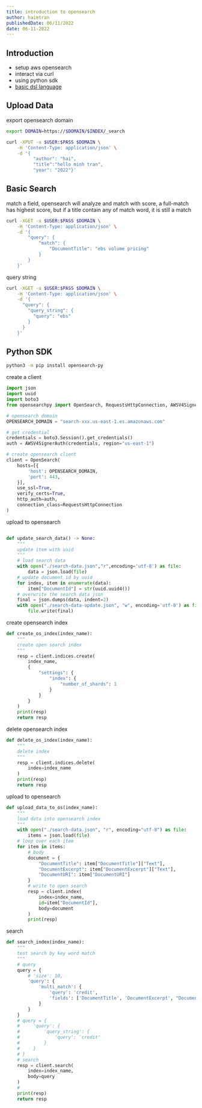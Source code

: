 ```yaml
---
title: introduction to opensearch
author: haimtran
publishedDate: 06/11/2022
date: 06-11-2022
---
```


## Introduction

- setup aws opensearch
- interact via curl
- using python sdk
- [basic dsl language](https://opensearch.org/docs/latest/opensearch/query-dsl/full-text/#match)

## Upload Data

export opensearch domain

```bash
export DOMAIN=https://$DOMAIN/$INDEX/_search
```

```bash
curl -XPUT -u $USER:$PASS $DOMAIN \
    -H 'Content-Type: application/json' \
    -d '{
          "author": "hai",
          "title":"hello minh tran",
          "year": "2022"}'

```

## Basic Search

match a field, opensearch will analyze and match with score, a full-match has highest score, but if a title contain any of match word, it is still a match

```bash
curl -XGET -u $USER:$PASS $DOMAIN \
    -H 'Content-Type: application/json' \
    -d '{
        "query": {
            "match": {
                "DocumentTitle": "ebs volume pricing"
            }
        }
    }'

```

query string

```bash
curl -XGET -u $USER:$PASS $DOMAIN \
    -H 'Content-Type: application/json' \
    -d '{
      "query": {
        "query_string": {
          "query": "ebs"
        }
      }
    }'
```

## Python SDK

```bash
python3 -m pip install opensearch-py
```

create a client

```py
import json
import uuid
import boto3
from opensearchpy import OpenSearch, RequestsHttpConnection, AWSV4SignerAuth

# opensearch domain
OPENSEARCH_DOMAIN = "search-xxx.us-east-1.es.amazonaws.com"

# get credential
credentials = boto3.Session().get_credentials()
auth = AWSV4SignerAuth(credentials, region="us-east-1")

# create opensearch client
client = OpenSearch(
    hosts=[{
        'host': OPENSEARCH_DOMAIN,
        'port': 443,
    }],
    use_ssl=True,
    verify_certs=True,
    http_auth=auth,
    connection_class=RequestsHttpConnection
)
```

upload to opensearch

```py

def update_search_data() -> None:
    """
    update item with uuid
    """
    # load search data
    with open("./search-data.json","r",encoding='utf-8') as file:
        data = json.load(file)
    # update document id by uuid
    for index, item in enumerate(data):
        item["DocumentId"] = str(uuid.uuid4())
    # overwrite the search data json
    final = json.dumps(data, indent=2)
    with open("./search-data-update.json", "w", encoding='utf-8') as file:
        file.write(final)

```

create opensearch index

```py
def create_os_index(index_name):
    """
    create open search index
    """
    resp = client.indices.create(
        index_name,
        {
            "settings": {
                "index": {
                    "number_of_shards": 1
                }
            }
        }
    )
    print(resp)
    return resp
```

delete opensearch index

```py
def delete_os_index(index_name):
    """
    delete index
    """
    resp = client.indices.delete(
        index=index_name
    )
    print(resp)
    return resp
```

upload to opensearch

```py
def upload_data_to_os(index_name):
    """
    load data into opensearch index
    """
    with open("./search-data.json", "r", encoding="utf-8") as file:
        items = json.load(file)
    # loop over each item
    for item in items:
        # body
        document = {
            "DocumentTitle": item["DocumentTitle"]["Text"],
            "DocumentExcerpt": item["DocumentExcerpt"]["Text"],
            "DocumentURI": item["DocumentURI"]
        }
        # write to open search
        resp = client.index(
            index=index_name,
            id=item["DocumentId"],
            body=document
        )
        print(resp)
```

search

```py
def search_index(index_name):
    """
    test search by key word match
    """
    # query
    query = {
        # 'size': 10,
        'query': {
            'multi_match': {
                'query': 'credit',
                'fields': ['DocumentTitle', 'DocumentExcerpt', "DocumentURI"]
            }
        }
    }
    # query = {
    #     'query': {
    #         'query_string': {
    #             'query': 'credit'
    #         }
    #     }
    # }
    # search
    resp = client.search(
        index=index_name,
        body=query
    )
    #
    print(resp)
    return resp

```
